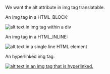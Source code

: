 We want the alt attribute in img tag translatable.

An img tag in a HTML_BLOCK:

<div><img src="foo.jpg" alt="alt text in img tag within a div"></div>

An img tag in a HTML_INLINE:

<img src="foo.jpg" alt="alt text in a single line HTML element">

An hyperlinked img tag:

<a href="bar.html"><img src="foo.jpg" alt="alt text in an img tag that is hyperlinked."></a>


